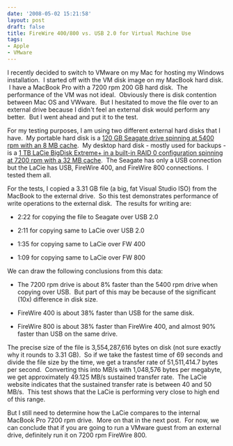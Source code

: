 ```yaml
---
date: '2008-05-02 15:21:58'
layout: post
draft: false
title: FireWire 400/800 vs. USB 2.0 for Virtual Machine Use
tags:
- Apple
- VMware
---
```


I recently decided to switch to VMware on my Mac for hosting my Windows installation.  I started off with the VM disk image on my MacBook hard disk.  I have a MacBook Pro with a 7200 rpm 200 GB hard disk.  The performance of the VM was not ideal.  Obviously there is disk contention between Mac OS and VWware.  But I hesitated to move the file over to an external drive because I didn't feel an external disk would perform any better.  But I went ahead and put it to the test.

For my testing purposes, I am using two different external hard disks that I have.  My portable hard disk is a [120 GB Seagate drive spinning at 5400 rpm with an 8 MB cache](http://www.amazon.com/Seagate-Portable-External-Drive-ST9120801U2-RK/dp/B000F8GX1W/ref=pd_bbs_11?ie=UTF8&s=electronics&qid=1209764395&sr=8-11).  My desktop hard disk - mostly used for backups - is a [1 TB LaCie BigDisk Extreme+ in a built-in RAID 0 configuration spinning at 7200 rpm with a 32 MB cache](http://www.lacie.com/products/product.htm?pid=10923).  The Seagate has only a USB connection but the LaCie has USB, FireWire 400, and FireWire 800 connections.  I tested them all.

For the tests, I copied a 3.31 GB file (a big, fat Visual Studio ISO) from the MacBook to the external drive.  So this test demonstrates performance of write operations to the external disk.  The results for writing are:



	
  * 2:22 for copying the file to Seagate over USB 2.0

	
  * 2:11 for copying same to LaCie over USB 2.0

	
  * 1:35 for copying same to LaCie over FW 400

	
  * 1:09 for copying same to LaCie over FW 800


We can draw the following conclusions from this data:

	
  * The 7200 rpm drive is about 8% faster than the 5400 rpm drive when copying over USB.  But part of this may be because of the significant (10x) difference in disk size.

	
  * FireWire 400 is about 38% faster than USB for the same disk.

	
  * FireWire 800 is about 38% faster than FireWire 400, and almost 90% faster than USB on the same drive.


The precise size of the file is 3,554,287,616 bytes on disk (not sure exactly why it rounds to 3.31 GB).  So if we take the fastest time of 69 seconds and divide the file size by the time, we get a transfer rate of 51,511,414.7 bytes per second.  Converting this into MB/s with 1,048,576 bytes per megabyte, we get approximately 49.125 MB/s sustained transfer rate.  The LaCie website indicates that the sustained transfer rate is between 40 and 50 MB/s.  This test shows that the LaCie is performing very close to high end of this range.

But I still need to determine how the LaCie compares to the internal MacBook Pro 7200 rpm drive.  More on that in the next post.  For now, we can conclude that if you are going to run a VMware guest from an external drive, definitely run it on 7200 rpm FireWire 800.
